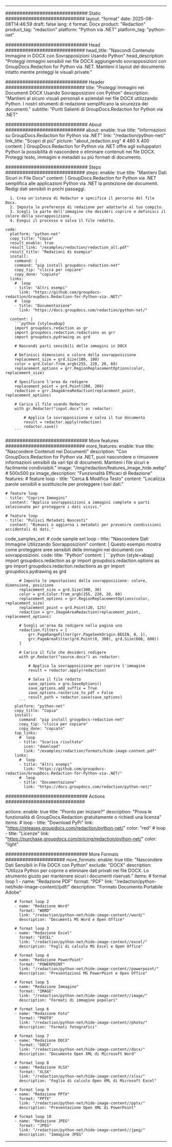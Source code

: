 
---
############################# Static ############################
layout: "format"
date:  2025-08-08T14:46:59
draft: false
lang: it
format: Docx
product: "Redaction"
product_tag: "redaction"
platform: "Python via .NET"
platform_tag: "python-net"

############################# Head ############################
head_title: "Nascondi Contenuto Immagine in DOCX con Sovrapposizioni Usando Python"
head_description: "Proteggi immagini sensibili nei file DOCX aggiungendo sovrapposizioni con GroupDocs.Redaction for Python via .NET. Mantieni il layout del documento intatto mentre proteggi le visuali private."

############################# Header ############################
title: "Proteggi Immagini nei Documenti DOCX Usando Sovrapposizioni con Python" 
description: "Mantieni al sicuro visuali personali e aziendali nei file DOCX utilizzando Python. I nostri strumenti di redazione semplificano la sicurezza dei documenti."
subtitle: "Punti Salienti di GroupDocs.Redaction for Python via .NET" 

############################# About ############################
about:
    enable: true
    title: "Informazioni su GroupDocs.Redaction for Python via .NET"
    link: "/redaction/python-net/"
    link_title: "Scopri di più"
    picture: "about_redaction.svg" # 480 X 400
    content: |
       GroupDocs.Redaction for Python via .NET offre agli sviluppatori Python la possibilità di nascondere o eliminare contenuti nei file DOCX. Proteggi testo, immagini e metadati su più formati di documento.

############################# Steps ############################
steps:
    enable: true
    title: "Mantieni Dati Sicuri in File Docx"
    content: |
      GroupDocs.Redaction for Python via .NET semplifica alle applicazioni Python via .NET la protezione dei documenti. Redigi dati sensibili in pochi passaggi.
      
      1. Crea un'istanza di Redactor e specifica il percorso del file Docx.
      2. Imposta le preferenze di redazione per adattarle al tuo compito.
      3. Scegli la parte dell'immagine che desideri coprire e definisci il colore della sovrapposizione.
      4. Esegui il processo e salva il file redatto.
   
    code:
      platform: "python-net"
      copy_title: "Copia"
      result_enable: true
      result_link: "/examples/redaction/redaction_all.pdf"
      result_title: "Redazioni di esempio"
      install:
        command: |
        command: "pip install groupdocs-redaction-net"
        copy_tip: "clicca per copiare"
        copy_done: "copiato"
      links:
        #  loop
        - title: "Altri esempi"
          link: "https://github.com/groupdocs-redaction/GroupDocs.Redaction-for-Python-via-.NET/"
        #  loop
        - title: "Documentazione"
          link: "https://docs.groupdocs.com/redaction/python-net/"
          
      content: |
        ```python {style=abap}
        import groupdocs.redaction as gr
        import groupdocs.redaction.redactions as grr
        import groupdocs.pydrawing as grd

        # Nascondi parti sensibili delle immagini in DOCX

        # Definisci dimensioni e colore della sovrapposizione
        replacement_size = grd.Size(100, 100)
        color = grd.Color.from_argb(255, 220, 20, 60)
        replacement_options = grr.RegionReplacementOptions(color, replacement_size)

        # Specificare l'area da redigere
        replacement_point = grd.Point(200, 200)
        redaction = grr.ImageAreaRedaction(replacement_point, replacement_options)
                
        # Carica il file usando Redactor
        with gr.Redactor("input.docx") as redactor:

            # Applica la sovrapposizione e salva il tuo documento
            result = redactor.apply(redaction)
            redactor.save()
        ```            


############################# More features ############################
more_features:
  enable: true
  title: "Nascondere Contenuti nei Documenti"
  description: "Con GroupDocs.Redaction for Python via .NET, puoi nascondere o rimuovere informazioni sensibili da vari tipi di documenti. Mantieni i file sicuri e facilmente condivisibili."
  image: "/img/redaction/features_image_hide.webp" # 500x500 px
  image_description: "Funzionalità Efficaci di Redazione"
  features:
    # feature loop
    - title: "Cerca & Modifica Testo"
      content: "Localizza parole sensibili e sostituiscile per proteggere i tuoi dati."

    # feature loop
    - title: "Coprire Immagini"
      content: "Applica sovrapposizioni a immagini complete o parti selezionate per proteggere i dati visivi."

    # feature loop
    - title: "Pulisci Metadati Nascosti"
      content: "Rimuovi o aggiorna i metadati per prevenire condivisioni accidentali di dati."
      
  code_samples_ext:
    # code sample ext loop
    - title: "Nascondere Dati Immagine Utilizzando Sovrapposizioni"
      content: |
        Questo esempio mostra come proteggere aree sensibili delle immagini nei documenti con sovrapposizioni.
      code:
        title: "Python"
        content: |
          ```python {style=abap}
          import groupdocs.redaction as gr
          import groupdocs.redaction.options as gro
          import groupdocs.redaction.redactions as grr
          import groupdocs.pydrawing as grd

          # Imposta le impostazioni della sovrapposizione: colore, dimensione, posizione
          replacement_size = grd.Size(300, 30)
          color = grd.Color.from_argb(255, 220, 20, 60)
          replacement_options = grr.RegionReplacementOptions(color, replacement_size)
          replacement_point = grd.Point(20, 125)
          redaction = grr.ImageAreaRedaction(replacement_point, replacement_options)

          # Scegli un'area da redigere nella pagina uno
          redaction.filters = [
              grr.PageRangeFilter(grr.PageSeekOrigin.BEGIN, 0, 1),
              grr.PageAreaFilter(grd.Point(0, 300), grd.Size(600, 600))
          ]

          # Carica il file che desideri redigere
          with gr.Redactor("source.docx") as redactor:

              # Applica la sovrapposizione per coprire l'immagine
              result = redactor.apply(redaction)

              # Salva il file redatto
              save_options = gro.SaveOptions()
              save_options.add_suffix = True
              save_options.rasterize_to_pdf = False
              result_path = redactor.save(save_options)
          ```
        platform: "python-net"
        copy_title: "Copia"
        install:
          command: "pip install groupdocs-redaction-net"
          copy_tip: "clicca per copiare"
          copy_done: "copiato"
        top_links:
          #  loop
          - title: "Scarica risultato"
            icon: "download"
            link: "/examples/redaction/formats/hide-image-content.pdf"
        links:
          #  loop
          - title: "Altri esempi"
            link: "https://github.com/groupdocs-redaction/GroupDocs.Redaction-for-Python-via-.NET/"
          #  loop
          - title: "Documentazione"
            link: "https://docs.groupdocs.com/redaction/python-net/"


############################# Actions ############################

actions:
  enable: true
  title: "Pronto per iniziare?"
  description: "Prova le funzionalità di GroupDocs.Redaction gratuitamente o richiedi una licenza"
  items:
    #  loop
    - title: "Download PyPi"
      link: "https://releases.groupdocs.com/redaction/python-net/"
      color: "red"
        #  loop
    - title: "Licenze"
      link: "https://purchase.groupdocs.com/pricing/redaction/python-net/"
      color: "light"


############################# More Formats #####################
more_formats:
    enable: true
    title: "Nascondere Dati Sensibili in File DOCX con Python"
    exclude: "DOCX"
    description: "Utilizza Python per coprire o eliminare dati privati nei file DOCX. Lo strumento giusto per mantenere sicuri i documenti riservati."
    items: 
        # format loop 1
        - name: "Redazione PDF"
          format: "PDF"
          link: "/redaction/python-net/hide-image-content//pdf/"
          description: "Formato Documento Portabile Adobe"

        # format loop 2
        - name: "Redazione Word"
          format: "WORD"
          link: "/redaction/python-net/hide-image-content//word/"
          description: "Documenti MS Word e Open Office"
          
        # format loop 3
        - name: "Redazione Excel"
          format: "EXCEL"
          link: "/redaction/python-net/hide-image-content//excel/"
          description: "Fogli di calcolo MS Excel e Open Office"

        # format loop 4
        - name: "Redazione PowerPoint"
          format: "POWERPOINT"
          link: "/redaction/python-net/hide-image-content//powerpoint/"
          description: "Presentazioni MS PowerPoint e Open Office"

        # format loop 5
        - name: "Redazione Immagine"
          format: "IMAGE"
          link: "/redaction/python-net/hide-image-content//image/"
          description: "Formati di immagine popolari"

        # format loop 6
        - name: "Redazione Foto"
          format: "PHOTO"
          link: "/redaction/python-net/hide-image-content//photo/"
          description: "Formati fotografici"

        # format loop 7
        - name: "Redazione DOCX"
          format: "DOCX"
          link: "/redaction/python-net/hide-image-content//docx/"
          description: "Documento Open XML di Microsoft Word"
          
        # format loop 8
        - name: "Redazione XLSX"
          format: "XLSX"
          link: "/redaction/python-net/hide-image-content//xlsx/"
          description: "Foglio di calcolo Open XML di Microsoft Excel"
          
        # format loop 9
        - name: "Redazione PPTX"
          format: "PPTX"
          link: "/redaction/python-net/hide-image-content//pptx/"
          description: "Presentazione Open XML di PowerPoint"

        # format loop 10
        - name: "Redazione JPEG"
          format: "JPEG"
          link: "/redaction/python-net/hide-image-content//jpeg/"
          description: "Immagine JPEG"


---